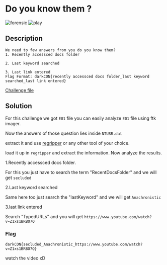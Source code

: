 # Do you know them ?
![forensic](https://img.shields.io/badge/analitycs-forensic-green) ![play](https://img.shields.io/badge/Play-CTF-red)

## Description

```desc
We need to few answers from you do you know them?
1. Recently accessced docs folder

2. Last keyword searched

3. Last link entered
Flag Format: darkCON{recently accessced docs folder_last keyword searched_last link entered}
```
[Challenge file](https://mega.nz/file/24txUIQa#iGlF8YNenpmhKfswJJm2C1uaFacACKm_-GCsI65k82M)

## Solution

For this challenge we got `E01` file you can easily analyze `E01` file using ftk imager.

Now the answers of those question lies inside `NTUSR.dat`

extract it and use [regripper](https://github.com/keydet89/RegRipper3.0) or any other tool of your choice.

load it up in `regripper` and extract the information. Now analyze the results.

1.Recently accessced docs folder.

For this you just have to search the term "RecentDocsFolder" and we will get `secluded`

2.Last keyword searched

Same here too just search the "lastKeyword"
and we will get `Anachronistic`

3.last link entered

Search "TypedURLs" and you will get 
`https://www.youtube.com/watch?v=Z1xs1BRBO7Q`

### Flag

`darkCON{secluded_Anachronistic_https://www.youtube.com/watch?v=Z1xs1BRBO7Q}`

watch the video xD
